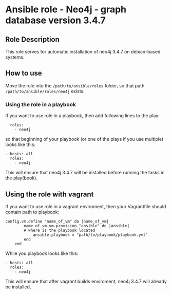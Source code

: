 # Ansible role - Neo4j - graph database version 3.4.7 #

## Role Description ##
This role serves for automatic installation of neo4j 3.4.7 on debian-based systems.


## How to use ##

Move the role into the `/path/to/ansible/roles` folder, so that path `/path/to/ansible/roles/neo4j` exists.

### Using the role in a playbook ###

If you want to use role in a playbook, then add following lines to the play:

```
  roles:
    - neo4j
```

so that beginning of your playbook (or one of the plays if you use multiple) looks like this:

```
- hosts: all
  roles:
    - neo4j
```

This will ensure that neo4j 3.4.7 will be installed before running the tasks in the play(book).

## Using the role with vagrant ##

If you want to use role in a vagrant enviroment, then your Vagrantfile should contain path to playbook:

```
config.vm.define "name_of_vm" do |name_of_vm|
        name_of_vm.vm.provision "ansible" do |ansible|
	    # where is the playbook located
            ansible.playbook = "path/to/playbook/playbook.yml"
        end
    end
```

While you playbook looks like this:

```
- hosts: all
  roles:
    - neo4j
```

This will ensure that after vagrant builds enviroment, neo4j 3.4.7 will already be installed.
